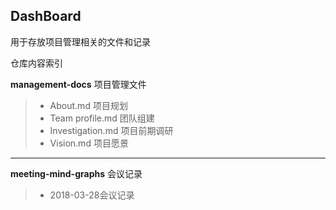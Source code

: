 ## DashBoard
用于存放项目管理相关的文件和记录

仓库内容索引

**management-docs** 项目管理文件
>- About.md 项目规划
>- Team profile.md 团队组建
>- Investigation.md 项目前期调研
>- Vision.md 项目愿景

---------
**meeting-mind-graphs** 会议记录
> - 2018-03-28会议记录
